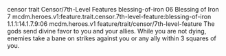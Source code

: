 <ability>
  <metadata>
    <class>censor</class>
    <feature_type>trait</feature_type>
    <file_dpath>Censor/7th-Level Features</file_dpath>
    <item_id>blessing-of-iron</item_id>
    <item_index>06</item_index>
    <item_name>Blessing of Iron</item_name>
    <level>7</level>
    <scc>mcdm.heroes.v1:feature.trait.censor.7th-level-feature:blessing-of-iron</scc>
    <scdc>1.1.1:14.1.7.9:06</scdc>
    <source>mcdm.heroes.v1</source>
    <type>feature/trait/censor/7th-level-feature</type>
  </metadata>
  <effects>
    <effect type="mundane">The gods send divine favor to you and your allies. While you are not dying, enemies take a bane on strikes against you or any ally within 3 squares of you.</effect>
  </effects>
</ability>
